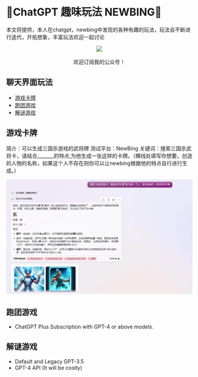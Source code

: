 # 🧠ChatGPT  趣味玩法  NEWBING🐂



本文将提供，本人在chatgpt，newbing中发现的各种有趣的玩法，玩法会不断进行迭代，开拓想象，丰富玩法欢迎一起讨论


<div align=center>
<img src="https://user-images.githubusercontent.com/28421346/233538599-ba530dde-4ca1-496e-90a6-b5a565a037c7.jpg" width="400"/> 
  <p>欢迎订阅我的公众号！</p>
</div>


## 聊天界面玩法
  - [游戏卡牌](#游戏卡牌)
  - [跑团游戏](#跑团游戏)
  - [解谜游戏](#解谜游戏)
   

## 游戏卡牌
   简介：可以生成三国杀游戏的武将牌
    测试平台：NewBing
      关键词：搜索三国杀武将卡，请结合_______的特点,为他生成一张这样的卡牌。（横线处填写你想要，创造的人物的名称，如果这个人不存在则你可以让newbing根据他的特点自行进行生成。）
    
![image](https://raw.githubusercontent.com/femnn/Chatgpt-Create-fun-gameplay/main/image/msedge_nFaD8Q2qLA.png)

## 跑团游戏
- ChatGPT Plus Subscription with GPT-4 or above models.

## 解谜游戏
- Default and Legacy GPT-3.5
- GPT-4 API (It will be costly)

